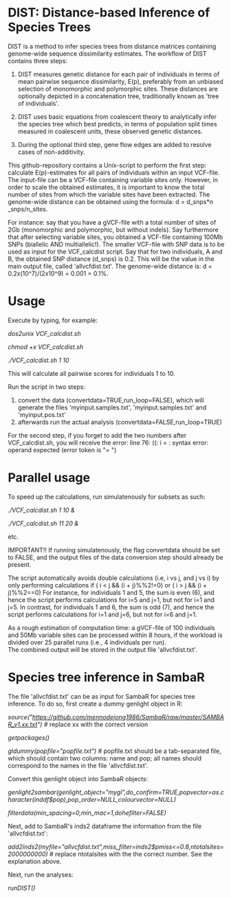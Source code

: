 # DIST: Distance-based Inference of Species Trees

DIST is a method to infer species trees from distance matrices containing genome-wide sequence dissimilarity estimates.
The workflow of DIST contains three steps:

1. DIST measures genetic distance for each pair of individuals in terms of mean pairwise sequence dissimilarity, E(p), preferably from an unbiased selection of monomorphic and polymorphic sites. These distances are optionally depicted in a concatenation tree, traditionally known as 'tree of individuals'.

2. DIST uses basic equations from coalescent theory to analytically infer the species tree which best predicts, in terms of population split times measured in coalescent units, these observed genetic distances.

3. During the optional third step, gene flow edges are added to resolve cases of non-additivity. 

This github-repository contains a Unix-script to perform the first step: calculate E(p)-estimates for all pairs of individuals within an input VCF-file. 
The input-file can be a VCF-file containing variable sites only. 
However, in order to scale the obtained estimates, it is important to know the total number of sites from which the variable sites have been extracted. 
The genome-wide distance can be obtained using the formula: d = d_snps*n _snps/n_sites. 

For instance: say that you have a gVCF-file with a total number of sites of 2Gb (monomorphic and polymorphic, but without indels). 
Say furthermore that after selecting variable sites, you obtained a VCF-file containing 100Mb SNPs (biallelic AND multiallelic!).
The smaller VCF-file with SNP data is to be used as input for the VCF_calcdist script.
Say that for two individuals, A and B, the obtained SNP distance (d_snps) is 0.2. This will be the value in the main output file, called 'allvcfdist.txt'.
The genome-wide distance is: d = 0.2x(10^7)/(2x10^9) = 0.001 = 0.1%.

# Usage
Execute by typing, for example:

*dos2unix VCF_calcdist.sh*

*chmod +x VCF_calcdist.sh*

*./VCF_calcdist.sh 1 10*

This will calculate all pairwise scores for individuals 1 to 10.

Run the script in two steps: 
1. convert the data (convertdata=TRUE,run_loop=FALSE), which will generate the files 'myinput.samples.txt', 'myinput.samples.txt' and 'myinput.pos.txt' 
2. afterwards run the actual analysis (convertdata=FALSE,run_loop=TRUE)

For the second step, if you forget to add the two numbers after VCF_calcdist.sh, you will receive the error:
line 76: ((: i = : syntax error: operand expected (error token is "= ")

# Parallel usage
To speed up the calculations, run simulatenously for subsets as such:

*./VCF_calcdist.sh 1 10 &*		

*./VCF_calcdist.sh 11 20 &*

etc.

IMPORTANT!! If running simulatenously, the flag convertdata should be set to FALSE, and the output files of the data conversion step should already be present.

The script automatically avoids double calculations (i.e, i vs j, and j vs i) by only performing calculations if ( i < j && (i + j)%%2!=0) or ( i > j && (i + j)%%2==0)
For instance, for individuals 1 and 5, the sum is even (6), and hence the script performs calculations for i=5 and j=1, but not for i=1 and j=5.
In contrast, for individuals 1 and 6, the sum is odd (7), and hence the script performs calculations for i=1 and j=6, but not for i=6 and j=1.     

As a rough estimation of computation time: a gVCF-file of 100 individuals and 50Mb variable sites can be processed within 8 hours, if the workload is divided over 25 parallel runs (i.e., 4 individuals per run).     
The combined output will be stored in the output file 'allvcfdist.txt'.

# Species tree inference in SambaR

The file 'allvcfdist.txt' can be as input for SambaR for species tree inference.
To do so, first create a dummy genlight object in R:

*source("https://github.com/mennodejong1986/SambaR/raw/master/SAMBAR_v1.xx.txt")* # replace xx with the correct version

*getpackages()*

*gldummy(popfile="popfile.txt")*   # popfile.txt should be a tab-separated file, which should contain two columns: name and pop; all names should correspond to the names in the file 'allvcfdist.txt'.


Convert this genlight object into SambaR objects:

*genlight2sambar(genlight_object="mygl",do_confirm=TRUE,popvector=as.character(inddf$pop),pop_order=NULL,colourvector=NULL)*

*filterdata(min_spacing=0,min_mac=1,dohefilter=FALSE)*


Next, add to SambaR's inds2 dataframe the information from the file 'allvcfdist.txt':

*add2inds2(myfile="allvcfdist.txt",miss_filter=inds2$pmiss<=0.8,ntotalsites=2000000000)*    # replace ntotalsites with the the correct number. See the explanation above.


Next, run the analyses:

*runDIST()*

